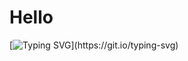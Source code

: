 
<h1>Hello</h1>

[![Typing SVG](https://readme-typing-svg.herokuapp.com?lines=Nice+to+meet+you,+I'm+Ronald+from+Baybay+City+Leyte...)](https://git.io/typing-svg)

